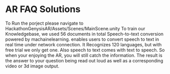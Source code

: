 # AR FAQ Solutions
To Run the porject please navigate to  HackathonGenysisAR/Assets/Scenes/MainScene.unity
To train our Knowledgebase, we used 56 documents in total
Speech-to-text conversion powered by machainelearning. enables users to convert speech to text in real time under network connection. It Recognizes 120 languages,  but with free trial we only get one. Also speech to text comes with text to speech.  So when your enjoying the AR,  you will still catch the information.
The result is the answer to your question being read out loud as well as a corresponding video or 3d image output.
